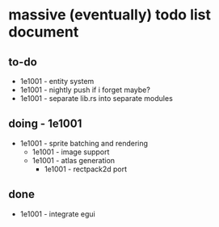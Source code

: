 # massive (eventually) todo list document

## to-do
- 1e1001 - entity system
- 1e1001 - nightly push if i forget maybe?
- 1e1001 - separate lib.rs into separate modules

## doing - 1e1001
- 1e1001 - sprite batching and rendering
	- 1e1001 - image support
	- 1e1001 - atlas generation
		- 1e1001 - rectpack2d port

## done
- 1e1001 - integrate egui
